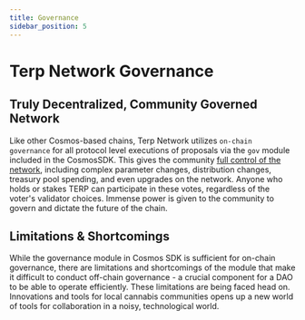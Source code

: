 ```yaml
---
title: Governance
sidebar_position: 5
---
```


# Terp Network Governance


## Truly Decentralized, Community Governed Network 

Like other Cosmos-based chains, Terp Network utilizes `on-chain governance` for all protocol level executions of proposals via the `gov` module included in the CosmosSDK. This gives the community [full control of the network](./parameters), including complex parameter changes, distribution changes, treasury pool spending, and even upgrades on the network. Anyone who holds or stakes TERP can participate in these votes, regardless of the voter's validator choices. Immense power is given to the community to govern and dictate the future of the chain. 

## Limitations & Shortcomings
While the governance module in Cosmos SDK is sufficient for on-chain governance, there are limitations and shortcomings of the module that make it difficult to conduct off-chain governance - a crucial component for a DAO to be able to operate efficiently. These limitations are being faced head on. Innovations and tools for local cannabis communities opens up a new world of tools for collaboration in a noisy, technological world. 